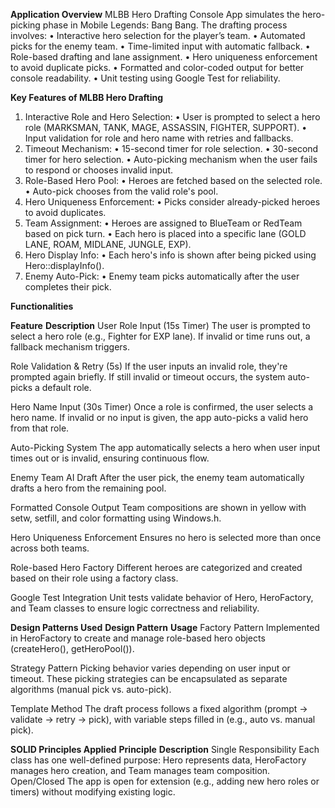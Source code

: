   **Application Overview**
  MLBB Hero Drafting Console App simulates the hero-picking phase in Mobile Legends: Bang Bang. 
  The drafting process involves:
    •	Interactive hero selection for the player’s team.
    •	Automated picks for the enemy team.
    •	Time-limited input with automatic fallback.
    •	Role-based drafting and lane assignment.
    •	Hero uniqueness enforcement to avoid duplicate picks.
    •	Formatted and color-coded output for better console readability.
    •	Unit testing using Google Test for reliability.
  
  **Key Features of MLBB Hero Drafting**
  1.	Interactive Role and Hero Selection:
    •	User is prompted to select a hero role (MARKSMAN, TANK, MAGE, ASSASSIN, FIGHTER, SUPPORT).
    •	Input validation for role and hero name with retries and fallbacks.
  2.	Timeout Mechanism:
    •	15-second timer for role selection.
    •	30-second timer for hero selection.
    •	Auto-picking mechanism when the user fails to respond or chooses invalid input.
  3.	Role-Based Hero Pool:
    •	Heroes are fetched based on the selected role.
    •	Auto-pick chooses from the valid role's pool.
  4.	Hero Uniqueness Enforcement:
    •	Picks consider already-picked heroes to avoid duplicates.
  5.	Team Assignment:
    •	Heroes are assigned to BlueTeam or RedTeam based on pick turn.
    •	Each hero is placed into a specific lane (GOLD LANE, ROAM, MIDLANE, JUNGLE, EXP).
  6.	Hero Display Info:
    •	Each hero's info is shown after being picked using Hero::displayInfo().
  7.	Enemy Auto-Pick:
    •	Enemy team picks automatically after the user completes their pick.
  
  
  **Functionalities**
  
  **Feature**                    	**Description**
  User Role Input (15s Timer)	    The user is prompted to select a hero role (e.g., Fighter for EXP lane). 
                                  If invalid or time runs out, a fallback mechanism triggers.
                                  
  Role Validation & Retry (5s)	   If the user inputs an invalid role, they're prompted again briefly. 
                                  If still invalid or timeout occurs, the system auto-picks a default role.
                                  
  Hero Name Input (30s Timer)	    Once a role is confirmed, the user selects a hero name. 
                                  If invalid or no input is given, the app auto-picks a valid hero from that role.
                                  
  Auto-Picking System	            The app automatically selects a hero when user input times out or is invalid,
                                  ensuring continuous flow.
                                  
  Enemy Team AI Draft	            After the user pick, the enemy team automatically drafts a hero from the remaining pool.
  
  Formatted Console Output	       Team compositions are shown in yellow with setw, setfill, and color formatting using Windows.h.
  
  Hero Uniqueness Enforcement	    Ensures no hero is selected more than once across both teams.
  
  Role-based Hero Factory	        Different heroes are categorized and created based on their role using a factory class.
  
  Google Test Integration	        Unit tests validate behavior of Hero, HeroFactory, and Team classes to ensure
                                  logic correctness and reliability.
  
  **Design Patterns	Used**
  **Design Pattern**   	**Usage**
  Factory Pattern      	Implemented in HeroFactory to create and manage role-based hero objects (createHero(), getHeroPool()).
  
  Strategy Pattern	     Picking behavior varies depending on user input or timeout.
                        These picking strategies can be encapsulated as separate algorithms (manual pick vs. auto-pick).
                        
  Template Method       The draft process follows a fixed algorithm (prompt → validate → retry → pick), 
                        with variable steps filled in (e.g., auto vs. manual pick).
  
                        
  **SOLID Principles Applied**
  **Principle**            	**Description**
  Single Responsibility	    Each class has one well-defined purpose: Hero represents data, HeroFactory manages 
                            hero creation, and Team manages team composition.
  Open/Closed	              The app is open for extension (e.g., adding new hero roles or timers)
                            without modifying existing logic.
  
  
  
  
